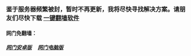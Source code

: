 ### 鉴于服务器频繁被封，暂时不再更新，我将尽快寻找解决方案。请朋友们尽快下载 [一键翻墙软件](https://github.com/gfw-breaker/nogfw/)

#### 网门免翻墙：

##### <a href="https://cdn.jsdelivr.net/gh/opipe/up/oGatea041.apk" target="_blank">网门安卓版</a> &nbsp;  &nbsp; <a href="https://cdn.jsdelivr.net/gh/opipe/up/oGate.zip" target="_blank">网门电脑版</a> 
